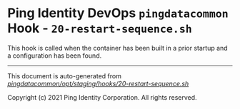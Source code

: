 
# Ping Identity DevOps `pingdatacommon` Hook - `20-restart-sequence.sh`
 This hook is called when the container has been built in a prior startup
 and a configuration has been found.

---
This document is auto-generated from _[pingdatacommon/opt/staging/hooks/20-restart-sequence.sh](https://github.com/pingidentity/pingidentity-docker-builds/blob/master/pingdatacommon/opt/staging/hooks/20-restart-sequence.sh)_

Copyright (c) 2021 Ping Identity Corporation. All rights reserved.
